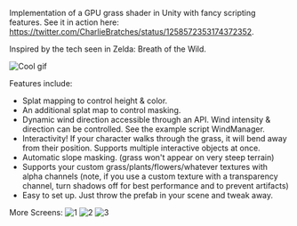 Implementation of a GPU grass shader in Unity with fancy scripting features. See it in action here: https://twitter.com/CharlieBratches/status/1258572353174372352. 

Inspired by the tech seen in Zelda: Breath of the Wild.

![Cool gif](./grassReadmeScreens/grassExampleGif.gif)

Features include:
* Splat mapping to control height & color.
* An additional splat map to control masking.
* Dynamic wind direction accessible through an API. Wind intensity & direction can be controlled. See the example script WindManager.
* Interactivity! If your character walks through the grass, it will bend away from their position. Supports multiple interactive objects at once.
* Automatic slope masking. (grass won't appear on very steep terrain)
* Supports your custom grass/plants/flowers/whatever textures with alpha channels (note, if you use a custom texture with a transparency channel, turn shadows off for best performance and to prevent artifacts)
* Easy to set up. Just throw the prefab in your scene and tweak away.

More Screens:
![1](./grassReadmeScreens/screen2.PNG)
![2](./grassReadmeScreens/screen3.PNG)
![3](./grassReadmeScreens/screen4.PNG)
